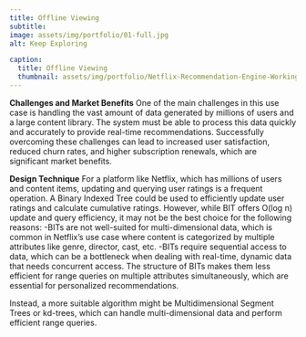```yaml
---
title: Offline Viewing
subtitle: 
image: assets/img/portfolio/01-full.jpg
alt: Keep Exploring

caption:
  title: Offline Viewing
  thumbnail: assets/img/portfolio/Netflix-Recommendation-Engine-Working-StartupTalky.jpg
---
```

**Challenges and Market Benefits**
One of the main challenges in this use case is handling the vast amount of data generated by millions of users and a large content library. The system must be able to process this data quickly and accurately to provide real-time recommendations. Successfully overcoming these challenges can lead to increased user satisfaction, reduced churn rates, and higher subscription renewals, which are significant market benefits.

**Design Technique**
For a platform like Netflix, which has millions of users and content items, updating and querying user ratings is a frequent operation. A Binary Indexed Tree could be used to efficiently update user ratings and calculate cumulative ratings. However, while BIT offers O(log n) update and query efficiency, it may not be the best choice for the following reasons:
-BITs are not well-suited for multi-dimensional data, which is common in Netflix’s use case where content is categorized by multiple attributes like genre, director, cast, etc.
-BITs require sequential access to data, which can be a bottleneck when dealing with real-time, dynamic data that needs concurrent access.
The structure of BITs makes them less efficient for range queries on multiple attributes simultaneously, which are essential for personalized recommendations.

Instead, a more suitable algorithm might be Multidimensional Segment Trees or kd-trees, which can handle multi-dimensional data and perform efficient range queries.







